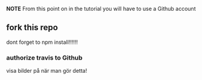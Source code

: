 **NOTE** From this point on in the tutorial you will have to use a Github account

## fork this repo


dont forget to npm install!!!!!!


###  authorize travis to Github


visa bilder på när man gör detta!

